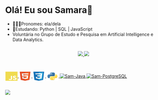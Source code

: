<h1>Olá! Eu sou Samara👋</h1>

- 👩🏽‍💻Pronomes: ela/dela
- 🌱Estudando: Python | SQL | JavaScript
- Voluntária no Grupo de Estudo e Pesquisa em Artificial Intelligence e Data Analytics. 

##

<div align="center">
  <a href="https://github.com/samaracsilva">
  <img height="180em" src="https://github-readme-stats.vercel.app/api?username=samaracsilva&show_icons=true&theme=dracula&include_all_commits=true&count_private=true"/>
  <img height="180em" src="https://github-readme-stats.vercel.app/api/top-langs/?username=samaracsilva&layout=compact&langs_count=7&theme=dracula"/>
</div>

##

<div style="display: inline_block"><br>
  <img align="center" alt="Sam-Js" height="30" width="40" src="https://raw.githubusercontent.com/devicons/devicon/master/icons/javascript/javascript-plain.svg">
  <img align="center" alt="Sam-HTML" height="30" width="40" src="https://raw.githubusercontent.com/devicons/devicon/master/icons/html5/html5-original.svg">
  <img align="center" alt="Sam-CSS" height="30" width="40" src="https://raw.githubusercontent.com/devicons/devicon/master/icons/css3/css3-original.svg">
  <img align="center" alt="Sam-Python" height="30" width="40" src="https://raw.githubusercontent.com/devicons/devicon/master/icons/python/python-original.svg">
  <img  align="center" alt="Sam-Java" height="30" width="40" src="https://cdn.jsdelivr.net/gh/devicons/devicon/icons/java/java-original.svg" />
  <img  align="center" alt="Sam-PostgreSQL" height="30" width="40"src="https://cdn.jsdelivr.net/gh/devicons/devicon/icons/postgresql/postgresql-original.svg" />
</div>

##

 <a href="https://www.linkedin.com/in/samarac-silva/" target="_blank"><img src="https://img.shields.io/badge/-LinkedIn-%230077B5?style=for-the-badge&logo=linkedin&logoColor=white" target="_blank"></a> 

